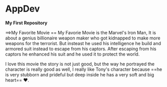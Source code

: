 # AppDev
**My First Repository**

==>My Favorite Movie ==
My Favorie Movie is the Marvel's Iron Man, It is about a genius billionaire weapon maker who got kidnapped 
to make more weapons for the terrorist. But insteast he used his intelligence he build and armored suit instead 
to escape from his captors. After escaping from his captors he enhanced his suit and he used it to protect the world.

I love this movie the story is not just good, but the way he portrayed the character is really good as well, I really like 
Tony's character because ==he is very stubborn and prideful but deep inside he has a very soft and big heart== ❤️.

